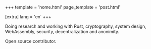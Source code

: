 +++
template = 'home.html'
page_template = 'post.html'

[extra]
lang = 'en'
+++

Doing research and working with Rust, cryptography, system design, WebAssembly, security, decentralization and anonimity.

Open source contributor.
